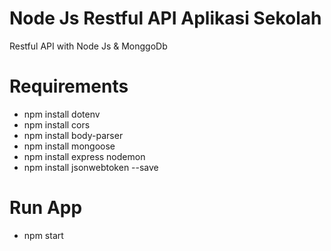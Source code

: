 # Node Js Restful API Aplikasi Sekolah
 Restful API with Node Js & MonggoDb

# Requirements
- npm install dotenv
- npm install cors
- npm install body-parser
- npm install mongoose
- npm install express nodemon
- npm install jsonwebtoken --save

# Run App
- npm start
